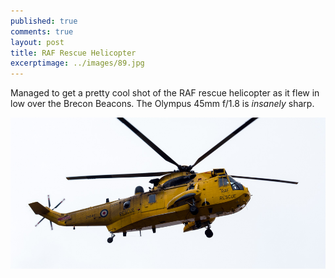```yaml
---
published: true
comments: true
layout: post
title: RAF Rescue Helicopter
excerptimage: ../images/89.jpg
---
```


Managed to get a pretty cool shot of the RAF rescue helicopter as it flew in low over the Brecon Beacons. The Olympus 45mm f/1.8 is _insanely_ sharp. 

[![Image 89/365	45mm	f/5.0	ISO100	1/1000](../images/89.jpg)](https://www.flickr.com/photos/tmadhavan/16840034850/)